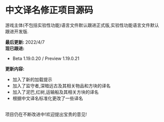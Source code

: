# 中文译名修正项目源码

游戏主体(不包括实验性功能)语言文件默认跟进正式版,实验性功能语言文件默认跟进开发版.

<b>最后更新: </b>2022/4/7<br>
<b>现已跟进:</b>
- Beta 1.19.0.20 / Preview 1.19.0.21

<b>更新内容:</b>
- 加入了新的加载提示
- 加入了监守者,深暗远古及其相关物品和方块的译名
- 加入了泥巴,红树,运输船及其相关方块的译名
- 根据中文译名标准化更改了一些译名
<br>
项目仍在不断改进中!欢迎提出宝贵的意见!
